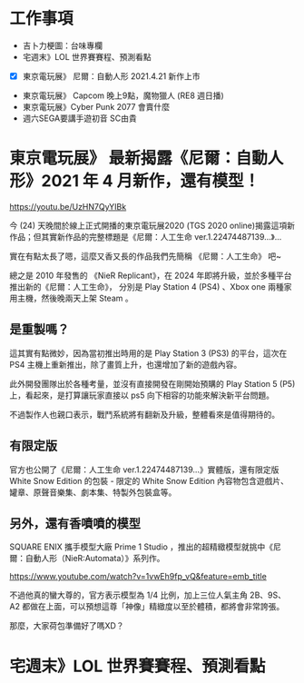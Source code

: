 # 工作事項
- 吉卜力梗圖：台味專欄
- 宅週末》LOL 世界賽賽程、預測看點
- [X] 東京電玩展》 尼爾：自動人形  2021.4.21 新作上市
- 東京電玩展》 Capcom 晚上9點，魔物獵人 (RE8 週日播)
- 東京電玩展》Cyber Punk 2077 會賣什麼
- 週六SEGA要講手遊初音 SC由貴 

# 東京電玩展》 最新揭露《尼爾：自動人形》2021 年 4 月新作，還有模型！
https://youtu.be/UzHN7QyYIBk

今 (24) 天晚間於線上正式開播的東京電玩展2020 (TGS 2020 online)揭露這項新作品；但其實新作品的完整標題是《尼爾：人工生命 ver.1.22474487139...》...

實在有點太長了嗯，這麼又香又長的作品我們先簡稱 《尼爾：人工生命》 吧~

總之是 2010 年發售的 《NieR Replicant》，在 2024 年即將升級，並於多種平台推出新的《尼爾：人工生命》， 分別是 Play Station 4 (PS4) 、Xbox one 兩種家用主機，然後晚兩天上架 Steam 。

## 是重製嗎？
這其實有點微妙，因為當初推出時用的是 Play Station 3 (PS3) 的平台，這次在 PS4 主機上重新推出，除了畫質上升，也還增加了新的遊戲內容。

此外開發團隊出於各種考量，並沒有直接開發在剛開始預購的 Play Station 5 (P5) 上，看起來，是打算讓玩家直接以 ps5 向下相容的功能來解決新平台問題。

不過製作人也親口表示，戰鬥系統將有翻新及升級，整體看來是值得期待的。

## 有限定版
官方也公開了《尼爾：人工生命 ver.1.22474487139...》實體版，還有限定版 White Snow Edition 的包裝 -  限定的 White Snow Edition 內容物包含遊戲片、罐章、原聲音樂集、劇本集、特製外包裝盒等。

## 另外，還有香噴噴的模型
SQUARE ENIX 攜手模型大廠 Prime 1 Studio ，推出的超精緻模型就挑中《尼爾：自動人形（NieR:Automata）》系列作。

https://www.youtube.com/watch?v=1vwEh9fp_vQ&feature=emb_title


不過他真的蠻大尊的，官方表示模型為 1/4 比例，加上三位人氣主角 2B、9S、A2 都做在上面，可以預想這尊「神像」精緻度以至於體積，都將會非常誇張。


那麼，大家荷包準備好了嗎XD？


# 宅週末》LOL 世界賽賽程、預測看點